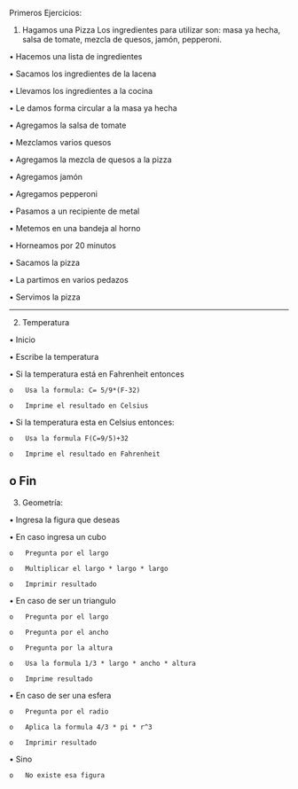 Primeros Ejercicios:

1) Hagamos una Pizza
Los ingredientes para utilizar son: masa ya hecha, salsa de tomate, mezcla de quesos, jamón, pepperoni.

•	Hacemos una lista de ingredientes

•	Sacamos los ingredientes de la lacena

•	Llevamos los ingredientes a la cocina

•	Le damos forma circular a la masa ya hecha

•	Agregamos la salsa de tomate

•	Mezclamos varios quesos

•	Agregamos la mezcla de quesos a la pizza

•	Agregamos jamón

•	Agregamos pepperoni

•	Pasamos a un recipiente de metal

•	Metemos en una bandeja al horno

•	Horneamos por 20 minutos

•	Sacamos la pizza

•	La partimos en varios pedazos

•	Servimos la pizza

---------------------------------------------------------------------------------------------------------------------------------------------------
2) Temperatura

•	Inicio

•	Escribe la temperatura

•	Si la temperatura está en Fahrenheit entonces

    o	Usa la formula: C= 5/9*(F-32)

    o	Imprime el resultado en Celsius

•	Si la temperatura esta en Celsius entonces:

    o	Usa la formula F(C=9/5)+32

    o	Imprime el resultado en Fahrenheit

o	Fin
----------------------------------------------------------------------------------------------------------------------------------------------------
3) Geometría:

•	Ingresa la figura que deseas

•	En caso ingresa un cubo

    o	Pregunta por el largo
    
    o	Multiplicar el largo * largo * largo 
    
    o	Imprimir resultado
    
•	En caso de ser un triangulo

    o	Pregunta por el largo
    
    o	Pregunta por el ancho
    
    o	Pregunta por la altura
    
    o	Usa la formula 1/3 * largo * ancho * altura
    
    o	Imprime resultado
    
•	En caso de ser una esfera

    o	Pregunta por el radio
    
    o  	Aplica la formula 4/3 * pi * r^3
    
    o	Imprimir resultado
    
•	Sino 

    o	No existe esa figura
    
